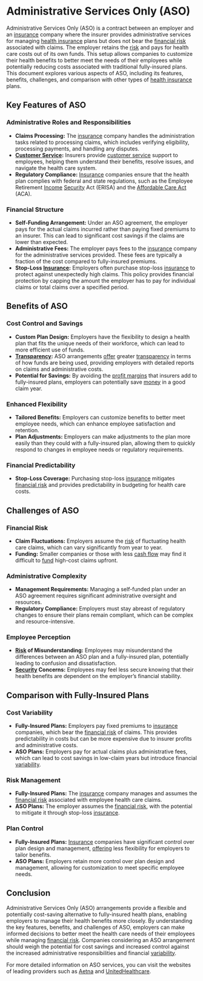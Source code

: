 # Administrative Services Only (ASO)

Administrative Services Only (ASO) is a contract between an employer and an [insurance](../i/insurance.md) company where the insurer provides administrative services for managing [health insurance](../h/health_insurance.md) plans but does not bear the [financial risk](../f/financial_risk.md) associated with claims. The employer retains the [risk](../r/risk.md) and pays for health care costs out of its own funds. This setup allows companies to customize their health benefits to better meet the needs of their employees while potentially reducing costs associated with traditional fully-insured plans. This document explores various aspects of ASO, including its features, benefits, challenges, and comparison with other types of [health insurance](../h/health_insurance.md) plans.

## Key Features of ASO

### Administrative Roles and Responsibilities
- **Claims Processing:** The [insurance](../i/insurance.md) company handles the administration tasks related to processing claims, which includes verifying eligibility, processing payments, and handling any disputes.
- **[Customer Service](../c/customer_service.md):** Insurers provide [customer service](../c/customer_service.md) support to employees, helping them understand their benefits, resolve issues, and navigate the health care system.
- **Regulatory Compliance:** [Insurance](../i/insurance.md) companies ensure that the health plan complies with federal and state regulations, such as the Employee Retirement [Income](../i/income.md) [Security](../s/security.md) Act (ERISA) and the [Affordable Care Act](../a/affordable_care_act.md) (ACA).

### Financial Structure
- **Self-Funding Arrangement:** Under an ASO agreement, the employer pays for the actual claims incurred rather than paying fixed premiums to an insurer. This can lead to significant cost savings if the claims are lower than expected.
- **Administrative Fees:** The employer pays fees to the [insurance](../i/insurance.md) company for the administrative services provided. These fees are typically a fraction of the cost compared to fully-insured premiums.
- **Stop-Loss [Insurance](../i/insurance.md):** Employers often purchase stop-loss [insurance](../i/insurance.md) to protect against unexpectedly high claims. This policy provides financial protection by capping the amount the employer has to pay for individual claims or total claims over a specified period.

## Benefits of ASO

### Cost Control and Savings
- **Custom Plan Design:** Employers have the flexibility to design a health plan that fits the unique needs of their workforce, which can lead to more efficient use of funds.
- **[Transparency](../t/transparency.md):** ASO arrangements [offer](../o/offer.md) greater [transparency](../t/transparency.md) in terms of how funds are being used, providing employers with detailed reports on claims and administrative costs.
- **Potential for Savings:** By avoiding the [profit margins](../p/profit_margins_in_trading.md) that insurers add to fully-insured plans, employers can potentially save [money](../m/money.md) in a good claim year.

### Enhanced Flexibility
- **Tailored Benefits:** Employers can customize benefits to better meet employee needs, which can enhance employee satisfaction and retention.
- **Plan Adjustments:** Employers can make adjustments to the plan more easily than they could with a fully-insured plan, allowing them to quickly respond to changes in employee needs or regulatory requirements.

### Financial Predictability
- **Stop-Loss Coverage:** Purchasing stop-loss [insurance](../i/insurance.md) mitigates [financial risk](../f/financial_risk.md) and provides predictability in budgeting for health care costs.

## Challenges of ASO

### Financial Risk
- **Claim Fluctuations:** Employers assume the [risk](../r/risk.md) of fluctuating health care claims, which can vary significantly from year to year.
- **Funding:** Smaller companies or those with less [cash flow](../c/cash_flow.md) may find it difficult to [fund](../f/fund.md) high-cost claims upfront.

### Administrative Complexity
- **Management Requirements:** Managing a self-funded plan under an ASO agreement requires significant administrative oversight and resources.
- **Regulatory Compliance:** Employers must stay abreast of regulatory changes to ensure their plans remain compliant, which can be complex and resource-intensive.

### Employee Perception
- **[Risk](../r/risk.md) of Misunderstanding:** Employees may misunderstand the differences between an ASO plan and a fully-insured plan, potentially leading to confusion and dissatisfaction.
- **[Security](../s/security.md) Concerns:** Employees may feel less secure knowing that their health benefits are dependent on the employer’s financial stability.

## Comparison with Fully-Insured Plans

### Cost Variability
- **Fully-Insured Plans:** Employers pay fixed premiums to [insurance](../i/insurance.md) companies, which bear the [financial risk](../f/financial_risk.md) of claims. This provides predictability in costs but can be more expensive due to insurer profits and administrative costs.
- **ASO Plans:** Employers pay for actual claims plus administrative fees, which can lead to cost savings in low-claim years but introduce financial [variability](../v/variability.md).

### Risk Management
- **Fully-Insured Plans:** The [insurance](../i/insurance.md) company manages and assumes the [financial risk](../f/financial_risk.md) associated with employee health care claims.
- **ASO Plans:** The employer assumes the [financial risk](../f/financial_risk.md), with the potential to mitigate it through stop-loss [insurance](../i/insurance.md).

### Plan Control
- **Fully-Insured Plans:** [Insurance](../i/insurance.md) companies have significant control over plan design and management, [offering](../o/offering.md) less flexibility for employers to tailor benefits.
- **ASO Plans:** Employers retain more control over plan design and management, allowing for customization to meet specific employee needs.

## Conclusion

Administrative Services Only (ASO) arrangements provide a flexible and potentially cost-saving alternative to fully-insured health plans, enabling employers to manage their health benefits more closely. By understanding the key features, benefits, and challenges of ASO, employers can make informed decisions to better meet the health care needs of their employees while managing [financial risk](../f/financial_risk.md). Companies considering an ASO arrangement should weigh the potential for cost savings and increased control against the increased administrative responsibilities and financial [variability](../v/variability.md).

For more detailed information on ASO services, you can visit the websites of leading providers such as [Aetna](https://www.aetna.com) and [UnitedHealthcare](https://www.uhc.com).

